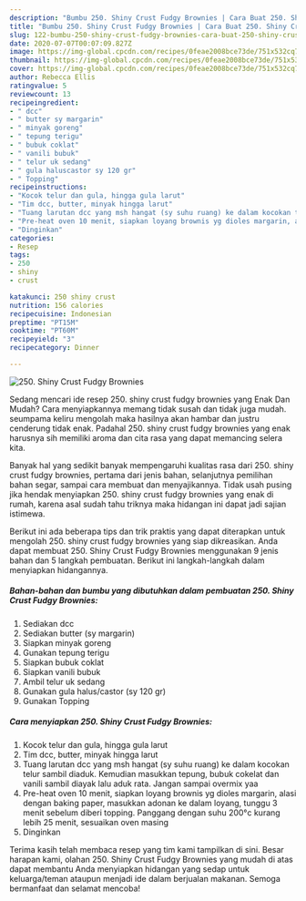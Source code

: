```yaml
---
description: "Bumbu 250. Shiny Crust Fudgy Brownies | Cara Buat 250. Shiny Crust Fudgy Brownies Yang Menggugah Selera"
title: "Bumbu 250. Shiny Crust Fudgy Brownies | Cara Buat 250. Shiny Crust Fudgy Brownies Yang Menggugah Selera"
slug: 122-bumbu-250-shiny-crust-fudgy-brownies-cara-buat-250-shiny-crust-fudgy-brownies-yang-menggugah-selera
date: 2020-07-07T00:07:09.827Z
image: https://img-global.cpcdn.com/recipes/0feae2008bce73de/751x532cq70/250-shiny-crust-fudgy-brownies-foto-resep-utama.jpg
thumbnail: https://img-global.cpcdn.com/recipes/0feae2008bce73de/751x532cq70/250-shiny-crust-fudgy-brownies-foto-resep-utama.jpg
cover: https://img-global.cpcdn.com/recipes/0feae2008bce73de/751x532cq70/250-shiny-crust-fudgy-brownies-foto-resep-utama.jpg
author: Rebecca Ellis
ratingvalue: 5
reviewcount: 13
recipeingredient:
- " dcc"
- " butter sy margarin"
- " minyak goreng"
- " tepung terigu"
- " bubuk coklat"
- " vanili bubuk"
- " telur uk sedang"
- " gula haluscastor sy 120 gr"
- " Topping"
recipeinstructions:
- "Kocok telur dan gula, hingga gula larut"
- "Tim dcc, butter, minyak hingga larut"
- "Tuang larutan dcc yang msh hangat (sy suhu ruang) ke dalam kocokan telur sambil diaduk. Kemudian masukkan tepung, bubuk cokelat dan vanili sambil diayak lalu aduk rata. Jangan sampai overmix yaa"
- "Pre-heat oven 10 menit, siapkan loyang brownis yg dioles margarin, alasi dengan baking paper, masukkan adonan ke dalam loyang, tunggu 3 menit sebelum diberi topping. Panggang dengan suhu 200°c kurang lebih 25 menit, sesuaikan oven masing"
- "Dinginkan"
categories:
- Resep
tags:
- 250
- shiny
- crust

katakunci: 250 shiny crust 
nutrition: 156 calories
recipecuisine: Indonesian
preptime: "PT15M"
cooktime: "PT60M"
recipeyield: "3"
recipecategory: Dinner

---
```



![250. Shiny Crust Fudgy Brownies](https://img-global.cpcdn.com/recipes/0feae2008bce73de/751x532cq70/250-shiny-crust-fudgy-brownies-foto-resep-utama.jpg)

Sedang mencari ide resep 250. shiny crust fudgy brownies yang Enak Dan Mudah? Cara menyiapkannya memang tidak susah dan tidak juga mudah. seumpama keliru mengolah maka hasilnya akan hambar dan justru cenderung tidak enak. Padahal 250. shiny crust fudgy brownies yang enak harusnya sih memiliki aroma dan cita rasa yang dapat memancing selera kita.

Banyak hal yang sedikit banyak mempengaruhi kualitas rasa dari 250. shiny crust fudgy brownies, pertama dari jenis bahan, selanjutnya pemilihan bahan segar, sampai cara membuat dan menyajikannya. Tidak usah pusing jika hendak menyiapkan 250. shiny crust fudgy brownies yang enak di rumah, karena asal sudah tahu triknya maka hidangan ini dapat jadi sajian istimewa.




Berikut ini ada beberapa tips dan trik praktis yang dapat diterapkan untuk mengolah 250. shiny crust fudgy brownies yang siap dikreasikan. Anda dapat membuat 250. Shiny Crust Fudgy Brownies menggunakan 9 jenis bahan dan 5 langkah pembuatan. Berikut ini langkah-langkah dalam menyiapkan hidangannya.

<!--inarticleads1-->

##### Bahan-bahan dan bumbu yang dibutuhkan dalam pembuatan 250. Shiny Crust Fudgy Brownies:

1. Sediakan  dcc
1. Sediakan  butter (sy margarin)
1. Siapkan  minyak goreng
1. Gunakan  tepung terigu
1. Siapkan  bubuk coklat
1. Siapkan  vanili bubuk
1. Ambil  telur uk sedang
1. Gunakan  gula halus/castor (sy 120 gr)
1. Gunakan  Topping




<!--inarticleads2-->

##### Cara menyiapkan 250. Shiny Crust Fudgy Brownies:

1. Kocok telur dan gula, hingga gula larut
1. Tim dcc, butter, minyak hingga larut
1. Tuang larutan dcc yang msh hangat (sy suhu ruang) ke dalam kocokan telur sambil diaduk. Kemudian masukkan tepung, bubuk cokelat dan vanili sambil diayak lalu aduk rata. Jangan sampai overmix yaa
1. Pre-heat oven 10 menit, siapkan loyang brownis yg dioles margarin, alasi dengan baking paper, masukkan adonan ke dalam loyang, tunggu 3 menit sebelum diberi topping. Panggang dengan suhu 200°c kurang lebih 25 menit, sesuaikan oven masing
1. Dinginkan




Terima kasih telah membaca resep yang tim kami tampilkan di sini. Besar harapan kami, olahan 250. Shiny Crust Fudgy Brownies yang mudah di atas dapat membantu Anda menyiapkan hidangan yang sedap untuk keluarga/teman ataupun menjadi ide dalam berjualan makanan. Semoga bermanfaat dan selamat mencoba!
